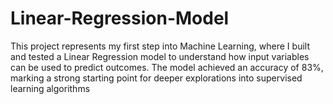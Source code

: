 # Linear-Regression-Model
This project represents my first step into Machine Learning, where I built and tested a Linear Regression model to understand how input variables can be used to predict outcomes. The model achieved an accuracy of 83%, marking a strong starting point for deeper explorations into supervised learning algorithms
